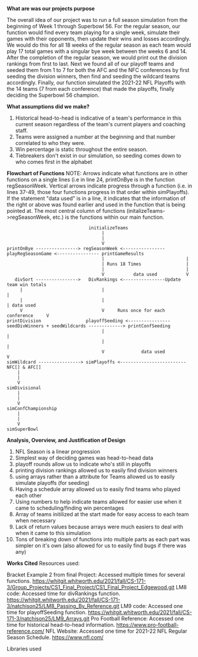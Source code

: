 **What are was our projects purpose**

The overall idea of our project was to run a full season simulation from the beginning of Week 1 through Superbowl 56. For the regular season, our function would find every team playing for a single week, simulate their games with their opponents, then update their wins and losses accordingly. We would do this for all 18 weeks of the regular season as each team would play 17 total games with a singular bye week between the weeks 6 and 14. After the completion of the regular season, we would print out the division rankings from first to last. Next we found all of our playoff teams and seeded them from 1 to 7 for both the AFC and the NFC conferences by first seeding the division winners, then find and seeding the wildcard teams accordingly. Finally, our function simulated the 2021-22 NFL Playoffs with the 14 teams (7 from each conference) that made the playoffs, finally deciding the Superbowl 56 champion.

**What assumptions did we make?**

1. Historical head-to-head is indicative of a team's performance in this current season regardless of the 
   team's current players and coaching staff.
2. Teams were assigned a number at the beginning and that number correlated to who they were.
3. Win percentage is static throughout the entire season.
4. Tiebreakers don't exist in our simulation, so seeding comes down to who comes first in the alphabet

**Flowchart of Functions** 
NOTE: Arrows indicate what functions are in other functions on a single lines (i.e in line 24, printOnBye is in the function regSeasonWeek. Vertical arrows indicate progress through a function (i.e. in lines 37-49, those four functions progress in that order within simPlayoffs). If the statement "data used" is in a line, it indicates that the information of the right or above was found earlier and used in the function that is being pointed at. The most central column of functions (initalizeTeams->regSeasonWeek, etc.) is the functions within our main function.

                                   initializeTeams
                                        |
                                        |
                                        V
    printOnBye ----------------> regSeasonWeek <---------------- playRegSeasonGame <---------------- printGameResults
                                        |                               |
                                        | Runs 18 Times                 |
                                        |                               |
                                        V           data used           V                    
       divSort ---------------->   DivRankings <----------------Update team win totals
         |                              |                                       |
         |                              |                                       | data used
         V                              V     Runs once for each conference     V
    printDivision                 playoffSeeding <---------------- seedDivWinners + seedWildcards -------------> printConfSeeding
                                        |                                         |
                                        |                                         |
                                        V              data used                  V
    simWildcard ----------------> simPlayoffs <-------------------------  NFC[] & AFC[]
        |
        |
        V
    simDivisional
        |
        |
        V
    simConfChampionship
        |
        |
        V
    simSuperBowl                             

**Analysis, Overview, and Justification of Design**
1. NFL Season is a linear progression
2. Simplest way of deciding games was head-to-head data
3. playoff rounds allow us to indicate who's still in playoffs
4. printing division rankings allowed us to easily find division winners
5. using arrays rather than a attribute for Teams allowed us to easily simulate playoffs (for seeding)
6. Having a schedule array allowed us to easily find teams who played each other
7. Using numbers to help indicate teams allowed for easier use when it came to scheduling/finding win percentages
8. Array of teams initilized at the start made for easy access to each team when necessary
9. Lack of return values because arrays were much easiers to deal with when it came to this simulation
10. Tons of breaking down of functions into multiple parts as each part was simpler on it's own (also allowed for us to easily find bugs if there was any)

**Works Cited**
Resources used:

Bracket Example 2 from final Project: Accessed multiple times for several functions. https://whitgit.whitworth.edu/2021/fall/CS-171-3/Group_Projects/CS1_Final_Project/CS1_Final_Project_Edgewood.git
LM8 code: Accessed time for divRankings function. https://whitgit.whitworth.edu/2021/fall/CS-171-3/natchison25/LM8_Passing_By_Reference.git
LM9 code: Accessed one time for playoffSeeding function. https://whitgit.whitworth.edu/2021/fall/CS-171-3/natchison25/LM9_Arrays.git
Pro Football Reference: Accessed one time for historical head-to-head information. https://www.pro-football-reference.com/
NFL Website: Accessed one time for 2021-22 NFL Regular Season Schedule. https://www.nfl.com/

Libraries used

<iostream>
<string>
<ctime>
<random>

